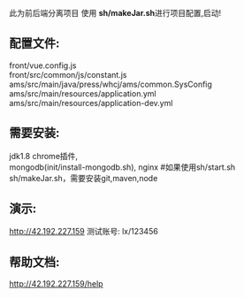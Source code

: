 此为前后端分离项目
使用  **sh/makeJar.sh**进行项目配置,启动!
## 配置文件:
front/vue.config.js  
front/src/common/js/constant.js  
ams/src/main/java/press/whcj/ams/common.SysConfig  
ams/src/main/resources/application.yml  
ams/src/main/resources/application-dev.yml  
## 需要安装: 
jdk1.8
chrome插件,  
mongodb(init/install-mongodb.sh),
nginx
#如果使用sh/start.sh sh/makeJar.sh，需要安装git,maven,node
## 演示:
http://42.192.227.159 
测试账号: lx/123456
## 帮助文档:  
http://42.192.227.159/help  


